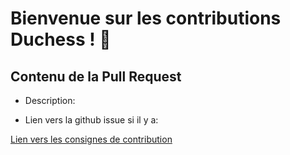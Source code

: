 # Bienvenue sur les contributions Duchess ! 🦄

## Contenu de la Pull Request

- Description: 

- Lien vers la github issue si il y a:

[Lien vers les consignes de contribution](https://github.com/DuchessFrance/DuchessFrance.github.io/blob/main/CONTRIBUTING.md)